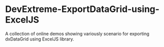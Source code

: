 # DevExtreme-ExportDataGrid-using-ExcelJS
A collection of online demos showing variously scenario for exporting dxDataGrid using ExcelJS library.

